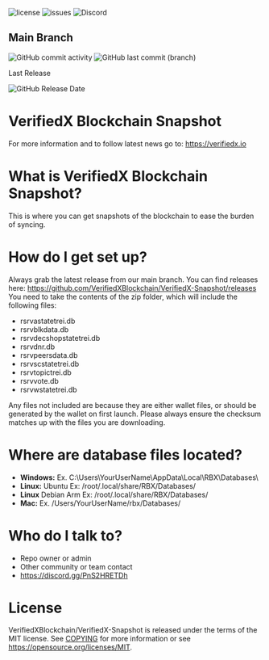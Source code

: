 ![license](https://img.shields.io/github/license/VerifiedXBlockchain/VerifiedX-Snapshot)
![issues](https://img.shields.io/github/issues/VerifiedXBlockchain/VerifiedX-Snapshot)
![Discord](https://img.shields.io/discord/917499597692211260?label=discord)

##  Main Branch 
![GitHub commit activity](https://img.shields.io/github/commit-activity/m/VerifiedXBlockchain/VerifiedX-Snapshot)
![GitHub last commit (branch)](https://img.shields.io/github/last-commit/VerifiedXBlockchain/VerifiedX-Snapshot/main)

Last Release

![GitHub Release Date](https://img.shields.io/github/release-date/VerifiedXBlockchain/VerifiedX-Snapshot)

# VerifiedX Blockchain Snapshot
For more information and to follow latest news go to:
https://verifiedx.io

# What is VerifiedX Blockchain Snapshot?
This is where you can get snapshots of the blockchain to ease the burden of syncing. 

# How do I get set up?

Always grab the latest release from our main branch. You can find releases here: https://github.com/VerifiedXBlockchain/VerifiedX-Snapshot/releases
You need to take the contents of the zip folder, which will include the following files:

- rsrvastatetrei.db
- rsrvblkdata.db
- rsrvdecshopstatetrei.db
- rsrvdnr.db
- rsrvpeersdata.db
- rsrvscstatetrei.db
- rsrvtopictrei.db
- rsrvvote.db
- rsrvwstatetrei.db

Any files not included are because they are either wallet files, or should be generated by the wallet on first launch.
Please always ensure the checksum matches up with the files you are downloading.

# Where are database files located?

- **Windows:** Ex. C:\Users\YourUserName\AppData\Local\RBX\Databases\
- **Linux:** Ubuntu Ex: /root/.local/share/RBX/Databases/
- **Linux** Debian Arm Ex: /root/.local/share/RBX/Databases/
- **Mac:** Ex. /Users/YourUserName/rbx/Databases/

# Who do I talk to? ###

* Repo owner or admin
* Other community or team contact
* https://discord.gg/PnS2HRETDh

# License

VerifiedXBlockchain/VerifiedX-Snapshot is released under the terms of the MIT license. See [COPYING](COPYING) for more
information or see https://opensource.org/licenses/MIT.
